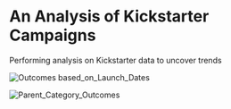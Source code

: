 # An Analysis of Kickstarter Campaigns
Performing analysis on Kickstarter data to uncover trends

![Outcomes based_on_Launch_Dates](./rjchiang/kickstarter-analysis/Outcomes%20based%20on%20Launch%20Dates.png)

![Parent_Category_Outcomes](./rjchiang/kickstarter-analysis/Parent%20Category%20Outcomes.png)
